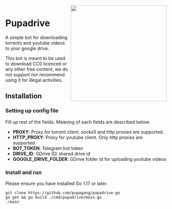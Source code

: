 <img align="right" src="https://user-images.githubusercontent.com/36324542/148573650-9244c1a3-406c-411f-aa4a-3550aa7bafb9.png" height="300px">

# Pupadrive

A simple bot for downloading torrents and youtube videos to your google drive.

This bot is meant to be used to download CC0 licenced or any other free content, we do not support nor recommend using it for illegal activities.

## Installation

### Setting up config file

Fill up rest of the fields. Meaning of each fields are described below:

- **PROXY**: Proxy for torrent client. socks5 and http proxies are supported.
- **HTTP_PROXY**: Proxy for youtube client. Only http proxies are supported.
- **BOT_TOKEN**: Telegram bot token
- **DRIVE_ID**: GDrive ID/ shared drive id
- **GOOGLE_DRIVE_FOLDER**: GDrive folder id for uploading youtube videos

### Install and run

Please ensure you have installed Go 1.17 or later.

```shell
git clone https://github.com/pupagang/pupadrive-go
go get && go build ./cmd/pupadrive/main.go
./main
```
